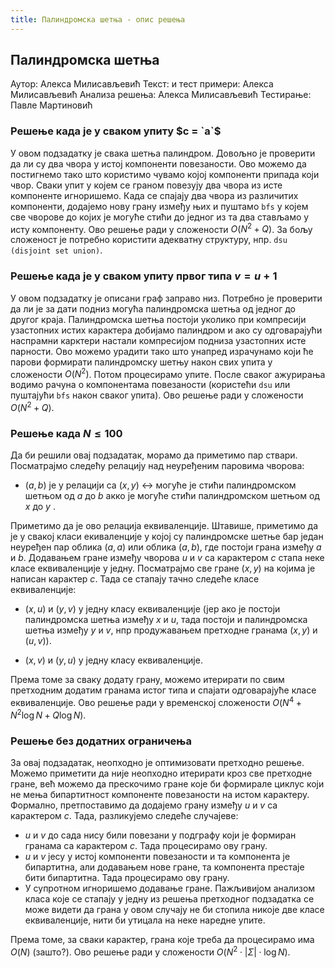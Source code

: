 ```yaml
---
title: Палиндромска шетња - опис решења
---
```


## Палиндромска шетња

Аутор: Алекса Милисављевић
Текст: и тест примери: Алекса Милисављевић
Анализа решења: Алекса Милисављевић
Тестирање: Павле Мартиновић

###  Решење када је у сваком упиту $c = `a`$

У овом подзадатку је свака шетња палиндром. Довољно је проверити да ли су два чвора у истој компоненти повезаности.  Ово можемо да постигнемо тако што користимо чувамо којој компоненти припада који чвор. Сваки упит у којем се граном повезују два чвора из исте компоненте игноришемо. Када се спајају два чвора из различитих компоненти, додајемо нову грану између њих и пуштамо `bfs` у којем све чворове до којих је могуће стићи до једног из та два стављамо у исту компоненту. Ово решење ради у сложености $O(N^2 + Q)$. За бољу сложеност је потребно користити адекватну структуру, нпр. `dsu (disjoint set union)`.

### Решење када је у сваком упиту првог типа $v = u + 1$

У овом подзадатку је описани граф заправо низ. Потребно је проверити да ли је за дати подниз могућа палиндромска шетња од једног до другог краја. Палиндромска шетња постоји уколико при компресији узастопних истих карактера добијамо палиндром и ако су одговарајући наспрамни карктери настали компресијом подниза узастопних исте парности. Ово можемо урадити тако што унапред израчунамо који ће парови формирати палиндромску шетњу након свих упита у сложености $O(N^2)$. Потом процесирамо упите. После сваког ажурирања водимо рачуна о компонентама повезаности (користећи `dsu` или пуштајући `bfs` након сваког упита). Ово решење ради у сложености $O(N^2 + Q)$.

###  Решење када $N \leq 100$

Да би решили овај подзадатак, морамо да приметимо пар ствари. Посматрајмо следећу релацију над неуређеним паровима чворова:

* $(a,b)$ је у релацији са $(x,y)$ $\leftrightarrow$ могуће је стићи палиндромском шетњом од $a$ до $b$ акко је могуће стићи палиндромском шетњом од $x$ до $y$ .

Приметимо да је ово релација еквиваленције. Штавише, приметимо да је у свакој класи екиваленције у којој су палиндромске шетње бар један неуређен пар облика $(a,a)$ или облика $(a,b)$, где постоји грана између $a$ и $b$. Додавањем гране између чворова $u$ и $v$ са карактером $c$ стапа неке класе еквиваленције у једну. Посматрајмо све гране $(x,y)$ на којима је написан карактер $c$. Тада се стапају тачно следеће класе еквиваленције:

* $(x,u)$ и $(y,v)$ у једну класу еквиваленције (јер ако је постоји палиндромска шетња између $x$ и $u$, тада постоји и палиндромска шетња између $y$ и $v$, нпр продужавањем претходне гранама $(x,y)$ и $(u,v)$).

* $(x,v)$ и $(y,u)$ у једну класу еквиваленције.

Према томе за сваку додату грану, можемо итерирати по свим претходним додатим гранама истог типа и спајати одговарајуће класе еквиваленције. Ово решење ради у временској сложености $O(N^4 + N^2 \log N + Q \log N)$.

### Решење без додатних ограничења

За овај подзадатак, неопходно је оптимизовати претходно решење. Можемо приметити да није неопходно итерирати кроз све претходне гране, већ можемо да прескочимо гране које би формирале циклус који не мења бипартитност компоненте повезаности на истом карактеру. Формално, претпоставимо да додајемо грану између $u$ и $v$ са карактером $c$. Тада, разликујемо следеће случајеве:

* $u$ и $v$ до сада нису били повезани у подграфу који је формиран гранама са карактером $c$. Тада процесирамо ову грану.
* $u$ и $v$ јесу у истој компоненти повезаности и та компонента је бипартитна, али додавањем нове гране, та компонента престаје бити бипартитна. Тада процесирамо ову грану.
* У супротном игноришемо додавање гране. Пажљивијом анализом класа које се стапају у једну из решења претходног подзадатка се може видети да грана у овом случају не би стопила никоје две класе еквиваленције, нити би утицала на неке наредне упите.

Према томе, за сваки карактер, грана које треба да процесирамо има $O(N)$ (зашто?). Ово решење ради у сложености $O(N^2 \cdot |\Sigma| \cdot \log N)$.


